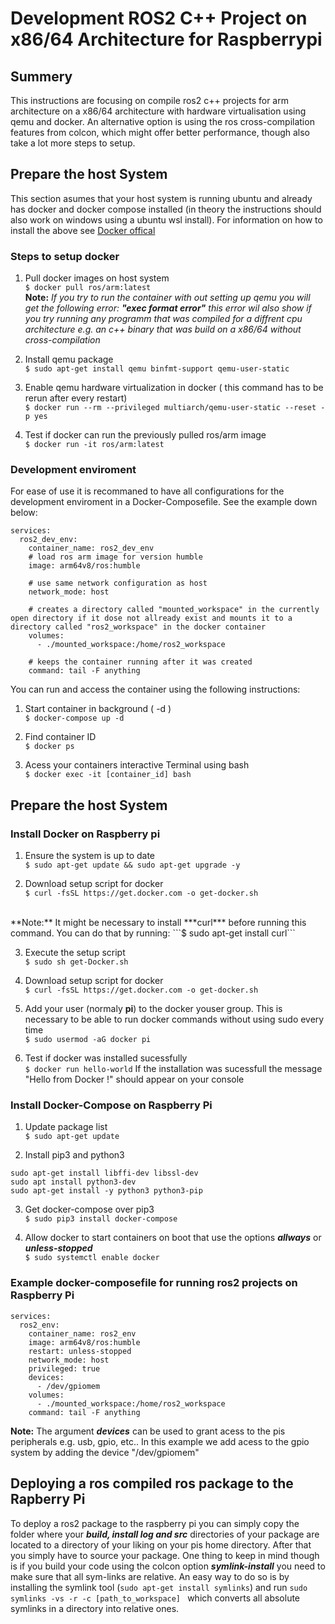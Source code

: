 # Development ROS2 C++ Project on x86/64 Architecture for Raspberrypi

## Summery
This instructions are focusing on compile ros2 c++ projects for arm architecture on a x86/64 architecture with hardware virtualisation using qemu and docker. An alternative option is using the ros cross-compilation features from colcon, which might offer better performance, though also take a lot more steps to setup.

## Prepare the host System
This section asumes that your host system is running ubuntu and already has docker and docker compose installed (in theory the instructions should also work on windows using a ubuntu wsl install). For information on how to install the above see [Docker offical](https://docs.docker.com/engine/install/) 
### Steps to setup docker
1. Pull docker images on host system <br>
```$ docker pull ros/arm:latest``` <br>
**Note:** *If you try to run the container with out setting up qemu you will get the following error: ***"exec format error"*** this error wil also show if you try running any programm that was compiled for a diffrent cpu architecture e.g. an c++ binary that was build on a x86/64 without cross-compilation*

2. Install qemu package <br>
```$ sudo apt-get install qemu binfmt-support qemu-user-static ```

3. Enable qemu hardware virtualization in docker ( this command has to be rerun after every restart)<br> 
```$ docker run --rm --privileged multiarch/qemu-user-static --reset -p yes```

4. Test if docker can run the previously pulled ros/arm image <br>
```$ docker run -it ros/arm:latest```

### Development enviroment
For ease of use it is recommaned to have all configurations for the development enviroment in a Docker-Composefile. See the example down below:
```
services:
  ros2_dev_env:
    container_name: ros2_dev_env
    # load ros arm image for version humble
    image: arm64v8/ros:humble

    # use same network configuration as host
    network_mode: host

    # creates a directory called "mounted_workspace" in the currently open directory if it dose not allready exist and mounts it to a directory called "ros2_workspace" in the docker container
    volumes:
      - ./mounted_workspace:/home/ros2_workspace

    # keeps the container running after it was created
    command: tail -F anything
```
You can run and access the container using the following instructions:
1. Start container in background ( -d )<br>
```$ docker-compose up -d ```

2. Find container ID<br>
```$ docker ps```

3. Acess your containers interactive Terminal using bash<br>
```$ docker exec -it [container_id] bash```

## Prepare the host System
### Install Docker on Raspberry pi
1. Ensure the system is up to date <br>
```$ sudo apt-get update && sudo apt-get upgrade -y```

2. Download setup script for docker <br>
```$ curl -fsSL https://get.docker.com -o get-docker.sh```
<br>
**Note:** It might be necessary to install ***curl***  before running this command. You can do that by  running: ```$ sudo apt-get install curl```

3. Execute the setup script <br>
```$ sudo sh get-Docker.sh```

4. Download setup script for docker <br>
```$ curl -fsSL https://get.docker.com -o get-docker.sh```

5. Add your user (normaly **pi**) to the docker youser group. This is necessary to be able to run docker commands without using sudo every time<br>
```$ sudo usermod -aG docker pi```

6. Test if docker was installed sucessfully <br>
```$ docker run hello-world```
If the installation was sucessfull the message "Hello from Docker !" should appear on your console

### Install Docker-Compose on Raspberry Pi
1. Update package list <br>
```$ sudo apt-get update```

2. Install pip3 and python3<br>
```
sudo apt-get install libffi-dev libssl-dev
sudo apt install python3-dev
sudo apt-get install -y python3 python3-pip
```
3. Get docker-compose over pip3<br>
```$ sudo pip3 install docker-compose```

4. Allow docker to start containers on boot that use the options ***allways*** or ***unless-stopped*** <br>
```$ sudo systemctl enable docker```

### Example docker-composefile for running ros2 projects on Raspberry Pi
```
services:
  ros2_env:
    container_name: ros2_env
    image: arm64v8/ros:humble
    restart: unless-stopped
    network_mode: host
    privileged: true
    devices:
      - /dev/gpiomem
    volumes:
      - ./mounted_workspace:/home/ros2_workspace
    command: tail -F anything
```
**Note:** The argument ***devices*** can be used to grant acess to the pis peripherals e.g. usb, gpio, etc.. In this example we add acess to the gpio system by adding the device "/dev/gpiomem" 

## Deploying a ros compiled ros package to the Rapberry Pi
To deploy a ros2 package to the raspberry pi you can simply copy the folder where your ***build, install log and src*** directories of your package are located to a directory of your liking on your pis home directory. After that you simply have to source your package. One thing to keep in mind though is if you build your code using the colcon option ***symlink-install*** you need to make sure that all sym-links are relative. An easy way to do so is by installing the symlink tool (```sudo apt-get install symlinks```) and run ```sudo symlinks -vs -r -c [path_to_workspace] ``` which converts all absolute symlinks in a directory into relative ones.
